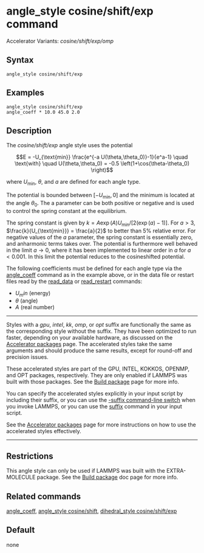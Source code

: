 # angle_style cosine/shift/exp command

Accelerator Variants: *cosine/shift/exp/omp*

## Syntax

``` LAMMPS
angle_style cosine/shift/exp
```

## Examples

``` LAMMPS
angle_style cosine/shift/exp
angle_coeff * 10.0 45.0 2.0
```

## Description

The *cosine/shift/exp* angle style uses the potential

$$E = -U_{\text{min}} \frac{e^{-a U(\theta,\theta_0)}-1}{e^a-1} \quad \text{with} \quad U(\theta,\theta_0) = -0.5 \left(1+\cos(\theta-\theta_0) \right)$$

where $U_{\text{min}}$, $\theta$, and $a$ are defined for each angle
type.

The potential is bounded between $[-U_{\text{min}}, 0]$ and the minimum
is located at the angle $\theta_0$. The a parameter can be both positive
or negative and is used to control the spring constant at the
equilibrium.

The spring constant is given by
$k = A \exp(A) U_{\text{min}} / [2 (\exp(a)-1)]$. For $a > 3$,
$\frac{k}{U_{\text{min}}} = \frac{a}{2}$ to better than 5% relative
error. For negative values of the $a$ parameter, the spring constant is
essentially zero, and anharmonic terms takes over. The potential is
furthermore well behaved in the limit $a \rightarrow 0$, where it has
been implemented to linear order in $a$ for $a < 0.001$. In this limit
the potential reduces to the cosineshifted potential.

The following coefficients must be defined for each angle type via the
[angle_coeff](angle_coeff) command as in the example above, or in the
data file or restart files read by the [read_data](read_data) or
[read_restart](read_restart) commands:

-   $U_min$ (energy)
-   $\theta$ (angle)
-   $A$ (real number)

------------------------------------------------------------------------

Styles with a *gpu*, *intel*, *kk*, *omp*, or *opt* suffix are
functionally the same as the corresponding style without the suffix.
They have been optimized to run faster, depending on your available
hardware, as discussed on the [Accelerator packages](Speed_packages)
page. The accelerated styles take the same arguments and should produce
the same results, except for round-off and precision issues.

These accelerated styles are part of the GPU, INTEL, KOKKOS, OPENMP, and
OPT packages, respectively. They are only enabled if LAMMPS was built
with those packages. See the [Build package](Build_package) page for
more info.

You can specify the accelerated styles explicitly in your input script
by including their suffix, or you can use the [-suffix command-line
switch](Run_options) when you invoke LAMMPS, or you can use the
[suffix](suffix) command in your input script.

See the [Accelerator packages](Speed_packages) page for more
instructions on how to use the accelerated styles effectively.

------------------------------------------------------------------------

## Restrictions

This angle style can only be used if LAMMPS was built with the
EXTRA-MOLECULE package. See the [Build package](Build_package) doc page
for more info.

## Related commands

[angle_coeff](angle_coeff), [angle_style
cosine/shift](angle_cosine_shift), [dihedral_style
cosine/shift/exp](dihedral_cosine_shift_exp)

## Default

none
